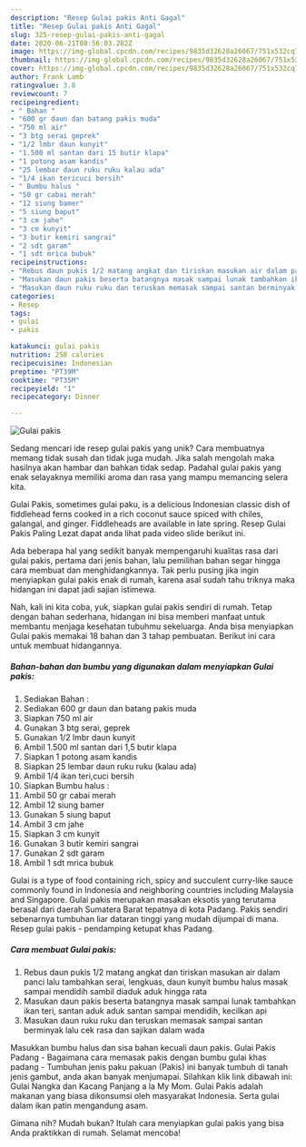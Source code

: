 ```yaml
---
description: "Resep Gulai pakis Anti Gagal"
title: "Resep Gulai pakis Anti Gagal"
slug: 325-resep-gulai-pakis-anti-gagal
date: 2020-06-21T08:56:03.282Z
image: https://img-global.cpcdn.com/recipes/9835d32628a26067/751x532cq70/gulai-pakis-foto-resep-utama.jpg
thumbnail: https://img-global.cpcdn.com/recipes/9835d32628a26067/751x532cq70/gulai-pakis-foto-resep-utama.jpg
cover: https://img-global.cpcdn.com/recipes/9835d32628a26067/751x532cq70/gulai-pakis-foto-resep-utama.jpg
author: Frank Lamb
ratingvalue: 3.8
reviewcount: 7
recipeingredient:
- " Bahan "
- "600 gr daun dan batang pakis muda"
- "750 ml air"
- "3 btg serai geprek"
- "1/2 lmbr daun kunyit"
- "1.500 ml santan dari 15 butir klapa"
- "1 potong asam kandis"
- "25 lembar daun ruku ruku kalau ada"
- "1/4 ikan tericuci bersih"
- " Bumbu halus "
- "50 gr cabai merah"
- "12 siung bamer"
- "5 siung baput"
- "3 cm jahe"
- "3 cm kunyit"
- "3 butir kemiri sangrai"
- "2 sdt garam"
- "1 sdt mrica bubuk"
recipeinstructions:
- "Rebus daun pukis 1/2 matang angkat dan tiriskan masukan air dalam panci lalu tambahkan serai, lengkuas, daun kunyit bumbu halus masak sampai mendidih sambil diaduk aduk hingga rata"
- "Masukan daun pakis beserta batangnya masak sampai lunak tambahkan ikan teri, santan aduk aduk santan sampai mendidih, kecilkan api"
- "Masukan daun ruku ruku dan teruskan memasak sampai santan berminyak lalu cek rasa dan sajikan dalam wada"
categories:
- Resep
tags:
- gulai
- pakis

katakunci: gulai pakis 
nutrition: 258 calories
recipecuisine: Indonesian
preptime: "PT39M"
cooktime: "PT35M"
recipeyield: "1"
recipecategory: Dinner

---
```



![Gulai pakis](https://img-global.cpcdn.com/recipes/9835d32628a26067/751x532cq70/gulai-pakis-foto-resep-utama.jpg)

Sedang mencari ide resep gulai pakis yang unik? Cara membuatnya memang tidak susah dan tidak juga mudah. Jika salah mengolah maka hasilnya akan hambar dan bahkan tidak sedap. Padahal gulai pakis yang enak selayaknya memiliki aroma dan rasa yang mampu memancing selera kita.

Gulai Pakis, sometimes gulai paku, is a delicious Indonesian classic dish of fiddlehead ferns cooked in a rich coconut sauce spiced with chiles, galangal, and ginger. Fiddleheads are available in late spring. Resep Gulai Pakis Paling Lezat dapat anda lihat pada video slide berikut ini.

Ada beberapa hal yang sedikit banyak mempengaruhi kualitas rasa dari gulai pakis, pertama dari jenis bahan, lalu pemilihan bahan segar hingga cara membuat dan menghidangkannya. Tak perlu pusing jika ingin menyiapkan gulai pakis enak di rumah, karena asal sudah tahu triknya maka hidangan ini dapat jadi sajian istimewa.


Nah, kali ini kita coba, yuk, siapkan gulai pakis sendiri di rumah. Tetap dengan bahan sederhana, hidangan ini bisa memberi manfaat untuk membantu menjaga kesehatan tubuhmu sekeluarga. Anda bisa menyiapkan Gulai pakis memakai 18 bahan dan 3 tahap pembuatan. Berikut ini cara untuk membuat hidangannya.

<!--inarticleads1-->

##### Bahan-bahan dan bumbu yang digunakan dalam menyiapkan Gulai pakis:

1. Sediakan  Bahan :
1. Sediakan 600 gr daun dan batang pakis muda
1. Siapkan 750 ml air
1. Gunakan 3 btg serai, geprek
1. Gunakan 1/2 lmbr daun kunyit
1. Ambil 1.500 ml santan dari 1,5 butir klapa
1. Siapkan 1 potong asam kandis
1. Siapkan 25 lembar daun ruku ruku (kalau ada)
1. Ambil 1/4 ikan teri,cuci bersih
1. Siapkan  Bumbu halus :
1. Ambil 50 gr cabai merah
1. Ambil 12 siung bamer
1. Gunakan 5 siung baput
1. Ambil 3 cm jahe
1. Siapkan 3 cm kunyit
1. Gunakan 3 butir kemiri sangrai
1. Gunakan 2 sdt garam
1. Ambil 1 sdt mrica bubuk


Gulai is a type of food containing rich, spicy and succulent curry-like sauce commonly found in Indonesia and neighboring countries including Malaysia and Singapore. Gulai pakis merupakan masakan eksotis yang terutama berasal dari daerah Sumatera Barat tepatnya di kota Padang. Pakis sendiri sebenarnya tumbuhan liar dataran tinggi yang mudah dijumpai di mana. Resep gulai pakis - pendamping ketupat khas Padang. 

<!--inarticleads2-->

##### Cara membuat Gulai pakis:

1. Rebus daun pukis 1/2 matang angkat dan tiriskan masukan air dalam panci lalu tambahkan serai, lengkuas, daun kunyit bumbu halus masak sampai mendidih sambil diaduk aduk hingga rata
1. Masukan daun pakis beserta batangnya masak sampai lunak tambahkan ikan teri, santan aduk aduk santan sampai mendidih, kecilkan api
1. Masukan daun ruku ruku dan teruskan memasak sampai santan berminyak lalu cek rasa dan sajikan dalam wada


Masukkan bumbu halus dan sisa bahan kecuali daun pakis. Gulai Pakis Padang - Bagaimana cara memasak pakis dengan bumbu gulai khas padang - Tumbuhan jenis paku pakuan (Pakis) ini banyak tumbuh di tanah jenis gambut, anda akan banyak menjumapai. Silahkan klik link dibawah ini: Gulai Nangka dan Kacang Panjang a la My Mom. Gulai Pakis adalah makanan yang biasa dikonsumsi oleh masyarakat Indonesia. Serta gulai dalam ikan patin mengandung asam. 

Gimana nih? Mudah bukan? Itulah cara menyiapkan gulai pakis yang bisa Anda praktikkan di rumah. Selamat mencoba!
